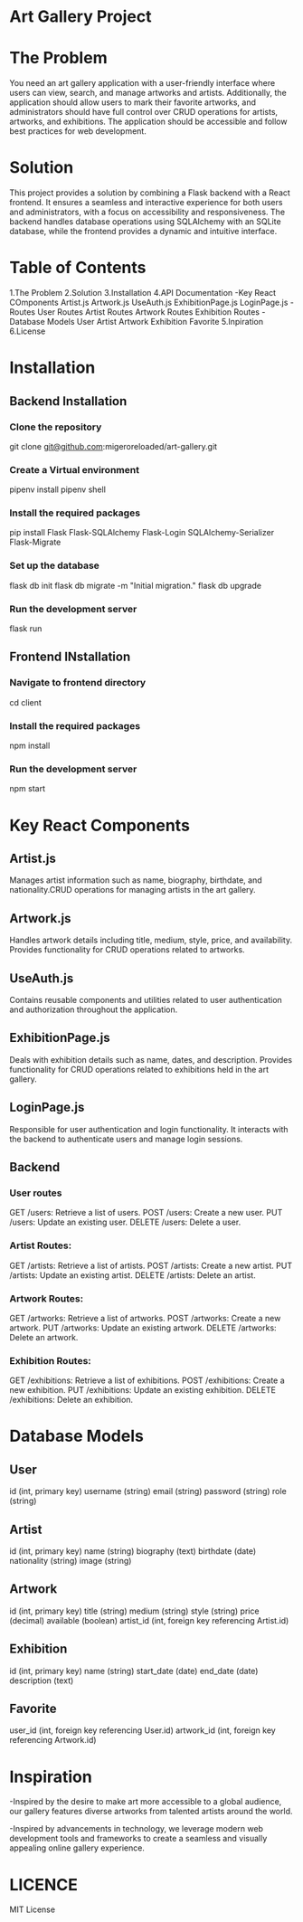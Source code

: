 # Art Gallery Project

# The Problem
You need an art gallery application with a user-friendly interface where users can view, search, and manage artworks and artists. Additionally, the application should allow users to mark their favorite artworks, and administrators should have full control over CRUD operations for artists, artworks, and exhibitions. The application should be accessible and follow best practices for web development.

# Solution
This project provides a solution by combining a Flask backend with a React frontend. It ensures a seamless and interactive experience for both users and administrators, with a focus on accessibility and responsiveness. The backend handles database operations using SQLAlchemy with an SQLite database, while the frontend provides a dynamic and intuitive interface.

# Table of Contents
1.The Problem
2.Solution
3.Installation
4.API Documentation
-Key React COmponents
  Artist.js
  Artwork.js
  UseAuth.js
  ExhibitionPage.js
  LoginPage.js
-Routes
  User Routes
  Artist Routes
  Artwork Routes
  Exhibition Routes
-Database Models
  User
  Artist
  Artwork
  Exhibition
  Favorite
5.Inpiration
6.License

# Installation
## Backend Installation

### Clone the repository
git clone git@github.com:migeroreloaded/art-gallery.git

### Create a Virtual environment 
pipenv install
pipenv shell

### Install the required packages
pip install Flask Flask-SQLAlchemy Flask-Login SQLAlchemy-Serializer Flask-Migrate

### Set up the database
flask db init
flask db migrate -m "Initial migration."
flask db upgrade

### Run the development server
flask run

## Frontend INstallation
### Navigate to frontend directory
cd client

### Install the required packages
npm install

### Run the development server
npm start

# Key React Components 
## Artist.js
Manages artist information such as name, biography, birthdate, and nationality.CRUD operations for managing artists in the art gallery.

## Artwork.js
Handles artwork details including title, medium, style, price, and availability. Provides functionality for CRUD operations related to artworks.

## UseAuth.js
Contains reusable components and utilities related to user authentication and authorization throughout the application.

## ExhibitionPage.js
Deals with exhibition details such as name, dates, and description. Provides functionality for CRUD operations related to exhibitions held in the art gallery.

## LoginPage.js
Responsible for user authentication and login functionality. It interacts with the backend to authenticate users and manage login sessions.

## Backend
### User routes

GET /users: Retrieve a list of users.
POST /users: Create a new user.
PUT /users: Update an existing user.
DELETE /users: Delete a user.

### Artist Routes:

GET /artists: Retrieve a list of artists.
POST /artists: Create a new artist.
PUT /artists: Update an existing artist.
DELETE /artists: Delete an artist.

### Artwork Routes:

GET /artworks: Retrieve a list of artworks.
POST /artworks: Create a new artwork.
PUT /artworks: Update an existing artwork.
DELETE /artworks: Delete an artwork.

### Exhibition Routes:

GET /exhibitions: Retrieve a list of exhibitions.
POST /exhibitions: Create a new exhibition.
PUT /exhibitions: Update an existing exhibition.
DELETE /exhibitions: Delete an exhibition.

# Database Models
## User

id (int, primary key)
username (string)
email (string)
password (string)
role (string)

## Artist

id (int, primary key)
name (string)
biography (text)
birthdate (date)
nationality (string)
image (string)
## Artwork

id (int, primary key)
title (string)
medium (string)
style (string)
price (decimal)
available (boolean)
artist_id (int, foreign key referencing Artist.id)

## Exhibition

id (int, primary key)
name (string)
start_date (date)
end_date (date)
description (text)

## Favorite
user_id (int, foreign key referencing User.id)
artwork_id (int, foreign key referencing Artwork.id)

# Inspiration
-Inspired by the desire to make art more accessible to a global audience, our gallery features diverse artworks from talented artists around the world.

-Inspired by advancements in technology, we leverage modern web development tools and frameworks to create a seamless and visually appealing online gallery experience.

# LICENCE 
MIT License